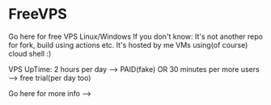 # FreeVPS
Go here for free VPS Linux/Windows
If you don't know: It's not another repo for fork, build using actions etc.
It's hosted by me VMs using(of course) cloud shell :)

VPS UpTime: 2 hours per day --> PAID(fake) OR 30 minutes per more users --> free trial(per day too)

Go here for more info -->
